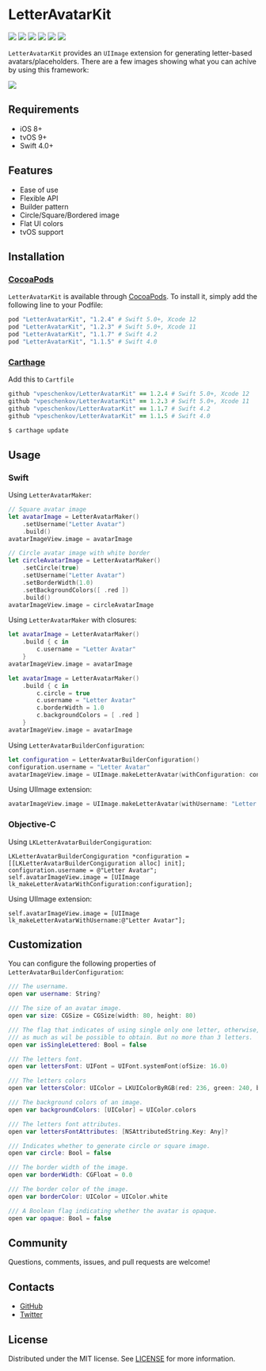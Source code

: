 # LetterAvatarKit

![][Swift Version] ![][Pods] ![][Platform] ![][Carthage compatible] ![][Codacy Badge]
![][Travis]

`LetterAvatarKit` provides an ```UIImage``` extension for generating letter-based avatars/placeholders. There are a few images showing what you can achive by using this framework:

![][screenshots]

## Requirements
- iOS 8+
- tvOS 9+
- Swift 4.0+

## Features
- Ease of use
- Flexible API
- Builder pattern
- Circle/Square/Bordered image
- Flat UI colors
- tvOS support

## Installation

### [CocoaPods](https://cocoapods.org)

`LetterAvatarKit` is available through [CocoaPods](https://cocoapods.org). To install
it, simply add the following line to your Podfile:
```ruby
pod "LetterAvatarKit", "1.2.4" # Swift 5.0+, Xcode 12
pod "LetterAvatarKit", "1.2.3" # Swift 5.0+, Xcode 11
pod "LetterAvatarKit", "1.1.7" # Swift 4.2
pod "LetterAvatarKit", "1.1.5" # Swift 4.0
```

### [Carthage](https://github.com/Carthage/Carthage)

Add this to `Cartfile`

```ruby
github "vpeschenkov/LetterAvatarKit" == 1.2.4 # Swift 5.0+, Xcode 12
github "vpeschenkov/LetterAvatarKit" == 1.2.3 # Swift 5.0+, Xcode 11
github "vpeschenkov/LetterAvatarKit" == 1.1.7 # Swift 4.2
github "vpeschenkov/LetterAvatarKit" == 1.1.5 # Swift 4.0
```

```sh
$ carthage update
```

## Usage

### Swift

Using `LetterAvatarMaker`:

```swift
// Square avatar image
let avatarImage = LetterAvatarMaker()
    .setUsername("Letter Avatar")
    .build()
avatarImageView.image = avatarImage

// Circle avatar image with white border
let circleAvatarImage = LetterAvatarMaker()
    .setCircle(true)
    .setUsername("Letter Avatar")
    .setBorderWidth(1.0)
    .setBackgroundColors([ .red ])
    .build()
avatarImageView.image = circleAvatarImage
```

Using `LetterAvatarMaker` with closures:

```swift
let avatarImage = LetterAvatarMaker()
    .build { c in
        c.username = "Letter Avatar"
    }
avatarImageView.image = avatarImage

let avatarImage = LetterAvatarMaker()
    .build { c in
        c.circle = true
        c.username = "Letter Avatar"
        c.borderWidth = 1.0
        c.backgroundColors = [ .red ]
    }
avatarImageView.image = avatarImage
```

Using `LetterAvatarBuilderConfiguration`:
```swift
let configuration = LetterAvatarBuilderConfiguration()
configuration.username = "Letter Avatar"
avatarImageView.image = UIImage.makeLetterAvatar(withConfiguration: configuration)
```

Using UIImage extension:
```swift
avatarImageView.image = UIImage.makeLetterAvatar(withUsername: "Letter Avatar")
```

### Objective-C

Using `LKLetterAvatarBuilderCongiguration`:
```objc
LKLetterAvatarBuilderCongiguration *configuration = [[LKLetterAvatarBuilderCongiguration alloc] init];
configuration.username = @"Letter Avatar";
self.avatarImageView.image = [UIImage lk_makeLetterAvatarWithConfiguration:configuration];
```
Using UIImage extension:
```objc
self.avatarImageView.image = [UIImage lk_makeLetterAvatarWithUsername:@"Letter Avatar"];
```

## Customization

You can configure the following properties of `LetterAvatarBuilderConfiguration`:

```swift
/// The username.
open var username: String?
```

```swift
/// The size of an avatar image.
open var size: CGSize = CGSize(width: 80, height: 80)
```

```swift
/// The flag that indicates of using single only one letter, otherwise,
/// as much as wil be possible to obtain. But no more than 3 letters.
open var isSingleLettered: Bool = false
```

```swift
/// The letters font.
open var lettersFont: UIFont = UIFont.systemFont(ofSize: 16.0)
```

```swift
/// The letters colors
open var lettersColor: UIColor = LKUIColorByRGB(red: 236, green: 240, blue: 241)
```

```swift
/// The background colors of an image.
open var backgroundColors: [UIColor] = UIColor.colors
```

```swift
/// The letters font attributes.
open var lettersFontAttributes: [NSAttributedString.Key: Any]?
```

```swift
/// Indicates whether to generate circle or square image.
open var circle: Bool = false
```

```swift
/// The border width of the image.
open var borderWidth: CGFloat = 0.0
```

```swift
/// The border color of the image.
open var borderColor: UIColor = UIColor.white
```

```swift
/// A Boolean flag indicating whether the avatar is opaque.
open var opaque: Bool = false
```

## Community

Questions, comments, issues, and pull requests are welcome!

## Contacts

- [GitHub](https://github.com/vpeschenkov)
- [Twitter](https://twitter.com/vpeschenkov)

## License

Distributed under the MIT license. See [LICENSE](https://github.com/vpeschenkov/LetterAvatarKit/blob/master/LICENSE) for more information.

[Screenshots]: https://i.imgur.com/n3SjH6q.jpg
[Platform]: https://cocoapod-badges.herokuapp.com/p/LetterAvatarKit/badge.png
[Travis]: https://travis-ci.org/vpeschenkov/LetterAvatarKit.svg?branch=master
[Pods]: https://cocoapod-badges.herokuapp.com/v/LetterAvatarKit/badge.png
[Swift Version]: https://img.shields.io/badge/swift-5.0-orange.svg?style=flat
[Codacy Badge]: https://api.codacy.com/project/badge/Grade/d0f9b1a4ccb64d4aacd18a971e4cf8b7
[Carthage compatible]: https://img.shields.io/badge/Carthage-compatible-4BC51D.svg?style=flat(https://github.com/Carthage/Carthage)
